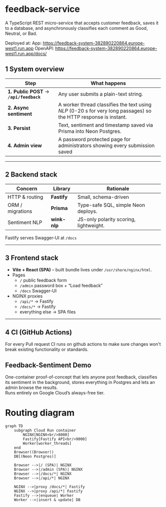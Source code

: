 # feedback-service
A TypeScript REST micro-service that accepts customer feedback, saves it to a database, and asynchronously classifies each comment as Good, Neutral, or Bad.

Deployed at:
App:	    https://feedback-system-382890220864.europe-west1.run.app
OpenAPI:	https://feedback-system-382890220864.europe-west1.run.app/docs/

## 1  System overview

| Step | What happens |
|------|--------------|
| **1. Public POST** → **`/api/feedback`** | Any user submits a plain-text string. |
| **2. Async sentiment** | A worker thread classifies the text using _NLP_ (0-20 s for very long passages) so the HTTP response is instant. |
| **3. Persist** | Text, sentiment and timestamp saved via Prisma into Neon Postgres. |
| **4. Admin view** | A password protected page for administrators showing every submission saved |

---

## 2  Backend stack

| Concern | Library | Rationale |
|---------|---------|-----------|
| HTTP & routing | **Fastify** | Small, schema-driven |
| ORM / migrations | **Prisma** | Type-safe SQL, simple Neon deploys. |
| Sentiment NLP | **wink-nlp** | JS-only polarity scoring, lightweight. |

Fastify serves Swagger-UI at `/docs`

---

## 3  Frontend stack

* **Vite + React (SPA)** – built bundle lives under `/usr/share/nginx/html`.
* Pages  
  * `/`   public feedback form  
  * `/admin`   password box + “Load feedback”  
  * `/docs`   Swagger-UI
* NGINX proxies  
  * `/api/*` → Fastify  
  * `/docs/*` → Fastify  
  * everything else → SPA files

---

## 4  CI (GitHub Actions)

For every Pull request CI runs on github actions to make sure changes won't break existing functionality or standards.

## Feedback-Sentiment Demo

One-container proof-of-concept that lets anyone post feedback, classifies
its sentiment in the background, stores everything in Postgres and lets an
admin browse the results.  
Runs entirely on Google Cloud’s always-free tier.

# Routing diagram
```mermaid
graph TD
    subgraph Cloud Run container
        NGINX[NGINX<br/>8080]
        Fastify[Fastify API<br/>9000]
        Worker[worker_threads]
    end
    Browser((Browser))
    DB[(Neon Postgres)]

    Browser -->|/ (SPA)| NGINX
    Browser -->|/admin (SPA)| NGINX
    Browser -->|/docs/*| NGINX
    Browser -->|/api/*| NGINX

    NGINX -->|proxy /docs/*| Fastify
    NGINX -->|proxy /api/*| Fastify
    Fastify -->|enqueue| Worker
    Worker -->|insert & update| DB
```
